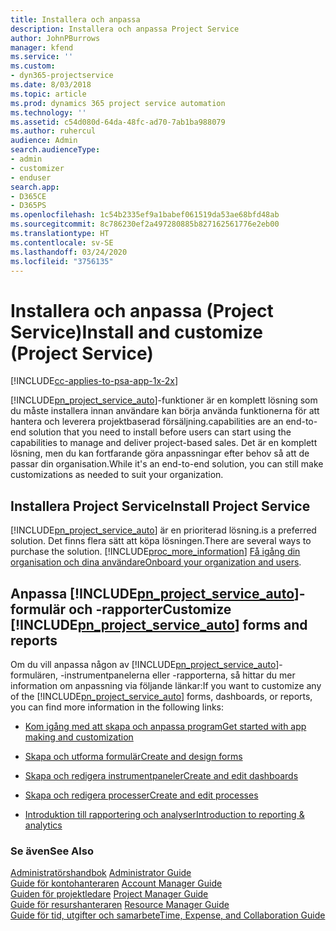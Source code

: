 ```yaml
---
title: Installera och anpassa
description: Installera och anpassa Project Service
author: JohnPBurrows
manager: kfend
ms.service: ''
ms.custom:
- dyn365-projectservice
ms.date: 8/03/2018
ms.topic: article
ms.prod: dynamics 365 project service automation
ms.technology: ''
ms.assetid: c54d080d-64da-48fc-ad70-7ab1ba988079
ms.author: ruhercul
audience: Admin
search.audienceType:
- admin
- customizer
- enduser
search.app:
- D365CE
- D365PS
ms.openlocfilehash: 1c54b2335ef9a1babef061519da53ae68bfd48ab
ms.sourcegitcommit: 8c786230ef2a497280885b827162561776e2eb00
ms.translationtype: HT
ms.contentlocale: sv-SE
ms.lasthandoff: 03/24/2020
ms.locfileid: "3756135"
---
```

# <a name="install-and-customize-project-service"></a><span data-ttu-id="8ab33-103">Installera och anpassa (Project Service)</span><span class="sxs-lookup"><span data-stu-id="8ab33-103">Install and customize (Project Service)</span></span>

[!INCLUDE[cc-applies-to-psa-app-1x-2x](../includes/cc-applies-to-psa-app-1x-2x.md)]

[!INCLUDE[pn_project_service_auto](../includes/pn-project-service-auto.md)]<span data-ttu-id="8ab33-104">-funktioner är en komplett lösning som du måste installera innan användare kan börja använda funktionerna för att hantera och leverera projektbaserad försäljning.</span><span class="sxs-lookup"><span data-stu-id="8ab33-104">capabilities are an end-to-end solution that you need to install before users can start using the capabilities to manage and deliver project-based sales.</span></span> <span data-ttu-id="8ab33-105">Det är en komplett lösning, men du kan fortfarande göra anpassningar efter behov så att de passar din organisation.</span><span class="sxs-lookup"><span data-stu-id="8ab33-105">While it's an end-to-end solution, you can still make customizations as needed to suit your organization.</span></span>  
<!-- TODO: I expect to find the information on how to get and install this here. Please find that and add it here. Same for Project Service.--> 
  
## <a name="install-project-service"></a><span data-ttu-id="8ab33-106">Installera Project Service</span><span class="sxs-lookup"><span data-stu-id="8ab33-106">Install Project Service</span></span>  
 [!INCLUDE[pn_project_service_auto](../includes/pn-project-service-auto.md)] <span data-ttu-id="8ab33-107">är en prioriterad lösning.</span><span class="sxs-lookup"><span data-stu-id="8ab33-107">is a preferred solution.</span></span> <span data-ttu-id="8ab33-108">Det finns flera sätt att köpa lösningen.</span><span class="sxs-lookup"><span data-stu-id="8ab33-108">There are several ways to purchase the solution.</span></span> [!INCLUDE[proc_more_information](../includes/proc-more-information.md)] <span data-ttu-id="8ab33-109">[Få igång din organisation och dina användare](../admin/onboard-your-organization-and-users-to-dynamics-365-online.md)</span><span class="sxs-lookup"><span data-stu-id="8ab33-109">[Onboard your organization and users](../admin/onboard-your-organization-and-users-to-dynamics-365-online.md).</span></span>  
  
## <a name="customize-pn_project_service_auto-forms-and-reports"></a><span data-ttu-id="8ab33-110">Anpassa [!INCLUDE[pn_project_service_auto](../includes/pn-project-service-auto.md)]-formulär och -rapporter</span><span class="sxs-lookup"><span data-stu-id="8ab33-110">Customize [!INCLUDE[pn_project_service_auto](../includes/pn-project-service-auto.md)] forms and reports</span></span>  
 <span data-ttu-id="8ab33-111">Om du vill anpassa någon av [!INCLUDE[pn_project_service_auto](../includes/pn-project-service-auto.md)]-formulären, -instrumentpanelerna eller -rapporterna, så hittar du mer information om anpassning via följande länkar:</span><span class="sxs-lookup"><span data-stu-id="8ab33-111">If you want to customize any of the [!INCLUDE[pn_project_service_auto](../includes/pn-project-service-auto.md)] forms, dashboards, or reports, you can find more information in the following links:</span></span>  
  
- [<span data-ttu-id="8ab33-112">Kom igång med att skapa och anpassa program</span><span class="sxs-lookup"><span data-stu-id="8ab33-112">Get started with app making and customization</span></span>](../customize/getting-started-customization.md)  
  
- [<span data-ttu-id="8ab33-113">Skapa och utforma formulär</span><span class="sxs-lookup"><span data-stu-id="8ab33-113">Create and design forms</span></span>](../customize/create-design-forms.md)  
  
- [<span data-ttu-id="8ab33-114">Skapa och redigera instrumentpaneler</span><span class="sxs-lookup"><span data-stu-id="8ab33-114">Create and edit dashboards</span></span>](../customize/create-edit-dashboards.md)  
  
- [<span data-ttu-id="8ab33-115">Skapa och redigera processer</span><span class="sxs-lookup"><span data-stu-id="8ab33-115">Create and edit processes</span></span>](../customize/guide-staff-through-common-tasks-processes.md)  
  
- [<span data-ttu-id="8ab33-116">Introduktion till rapportering och analyser</span><span class="sxs-lookup"><span data-stu-id="8ab33-116">Introduction to reporting & analytics</span></span>](../analytics/reporting-analytics-with-dynamics-365.md)  
  
### <a name="see-also"></a><span data-ttu-id="8ab33-117">Se även</span><span class="sxs-lookup"><span data-stu-id="8ab33-117">See Also</span></span>  
 <span data-ttu-id="8ab33-118">[Administratörshandbok](../project-service/admin-guide.md) </span><span class="sxs-lookup"><span data-stu-id="8ab33-118">[Administrator Guide](../project-service/admin-guide.md) </span></span>  
 <span data-ttu-id="8ab33-119">[Guide för kontohanteraren](../project-service/account-manager-guide.md) </span><span class="sxs-lookup"><span data-stu-id="8ab33-119">[Account Manager Guide](../project-service/account-manager-guide.md) </span></span>  
 <span data-ttu-id="8ab33-120">[Guiden för projektledare](../project-service/project-manager-guide.md) </span><span class="sxs-lookup"><span data-stu-id="8ab33-120">[Project Manager Guide](../project-service/project-manager-guide.md) </span></span>  
 <span data-ttu-id="8ab33-121">[Guide för resurshanteraren](../project-service/resource-manager-guide.md) </span><span class="sxs-lookup"><span data-stu-id="8ab33-121">[Resource Manager Guide](../project-service/resource-manager-guide.md) </span></span>  
 [<span data-ttu-id="8ab33-122">Guide för tid, utgifter och samarbete</span><span class="sxs-lookup"><span data-stu-id="8ab33-122">Time, Expense, and Collaboration Guide</span></span>](../project-service/time-expense-collaboration-guide.md)
